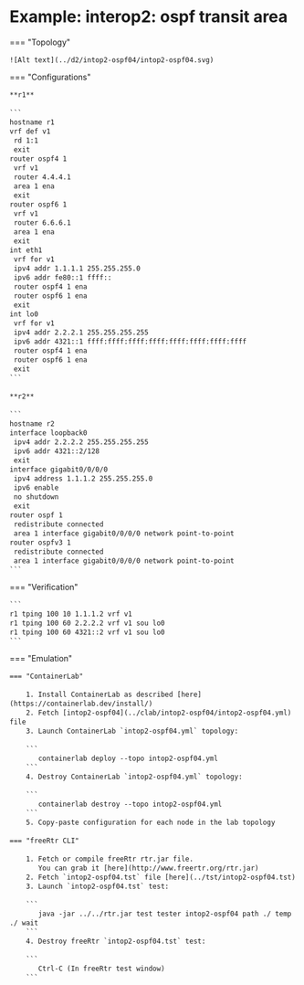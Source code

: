 # Example: interop2: ospf transit area

=== "Topology"

    ![Alt text](../d2/intop2-ospf04/intop2-ospf04.svg)

=== "Configurations"

    **r1**

    ```
    hostname r1
    vrf def v1
     rd 1:1
     exit
    router ospf4 1
     vrf v1
     router 4.4.4.1
     area 1 ena
     exit
    router ospf6 1
     vrf v1
     router 6.6.6.1
     area 1 ena
     exit
    int eth1
     vrf for v1
     ipv4 addr 1.1.1.1 255.255.255.0
     ipv6 addr fe80::1 ffff::
     router ospf4 1 ena
     router ospf6 1 ena
     exit
    int lo0
     vrf for v1
     ipv4 addr 2.2.2.1 255.255.255.255
     ipv6 addr 4321::1 ffff:ffff:ffff:ffff:ffff:ffff:ffff:ffff
     router ospf4 1 ena
     router ospf6 1 ena
     exit
    ```

    **r2**

    ```
    hostname r2
    interface loopback0
     ipv4 addr 2.2.2.2 255.255.255.255
     ipv6 addr 4321::2/128
     exit
    interface gigabit0/0/0/0
     ipv4 address 1.1.1.2 255.255.255.0
     ipv6 enable
     no shutdown
     exit
    router ospf 1
     redistribute connected
     area 1 interface gigabit0/0/0/0 network point-to-point
    router ospfv3 1
     redistribute connected
     area 1 interface gigabit0/0/0/0 network point-to-point
    ```

=== "Verification"

    ```
    r1 tping 100 10 1.1.1.2 vrf v1
    r1 tping 100 60 2.2.2.2 vrf v1 sou lo0
    r1 tping 100 60 4321::2 vrf v1 sou lo0
    ```

=== "Emulation"

    === "ContainerLab"

        1. Install ContainerLab as described [here](https://containerlab.dev/install/)  
        2. Fetch [intop2-ospf04](../clab/intop2-ospf04/intop2-ospf04.yml) file  
        3. Launch ContainerLab `intop2-ospf04.yml` topology:  

        ```
           containerlab deploy --topo intop2-ospf04.yml  
        ```
        4. Destroy ContainerLab `intop2-ospf04.yml` topology:  

        ```
           containerlab destroy --topo intop2-ospf04.yml  
        ```
        5. Copy-paste configuration for each node in the lab topology

    === "freeRtr CLI"

        1. Fetch or compile freeRtr rtr.jar file.  
           You can grab it [here](http://www.freertr.org/rtr.jar)  
        2. Fetch `intop2-ospf04.tst` file [here](../tst/intop2-ospf04.tst)  
        3. Launch `intop2-ospf04.tst` test:  

        ```
           java -jar ../../rtr.jar test tester intop2-ospf04 path ./ temp ./ wait
        ```
        4. Destroy freeRtr `intop2-ospf04.tst` test:  

        ```
           Ctrl-C (In freeRtr test window)
        ```

